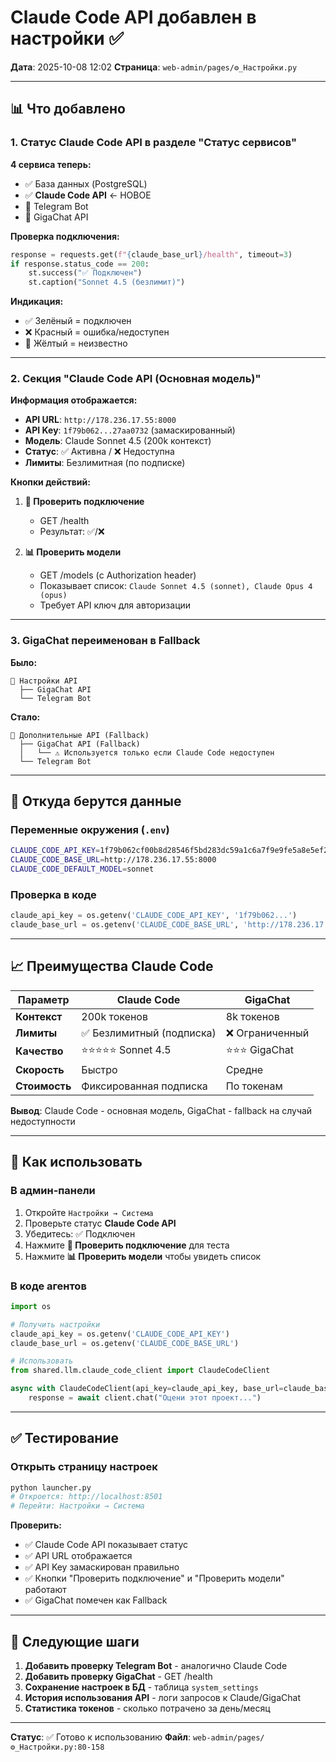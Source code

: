 # Claude Code API добавлен в настройки ✅

**Дата**: 2025-10-08 12:02
**Страница**: `web-admin/pages/⚙️_Настройки.py`

---

## 📊 Что добавлено

### 1. Статус Claude Code API в разделе "Статус сервисов"

**4 сервиса теперь:**
- ✅ База данных (PostgreSQL)
- ✅ **Claude Code API** ← НОВОЕ
- 🔄 Telegram Bot
- 🔄 GigaChat API

**Проверка подключения:**
```python
response = requests.get(f"{claude_base_url}/health", timeout=3)
if response.status_code == 200:
    st.success("✅ Подключен")
    st.caption("Sonnet 4.5 (безлимит)")
```

**Индикация:**
- ✅ Зелёный = подключен
- ❌ Красный = ошибка/недоступен
- 🔄 Жёлтый = неизвестно

---

### 2. Секция "Claude Code API (Основная модель)"

**Информация отображается:**
- **API URL**: `http://178.236.17.55:8000`
- **API Key**: `1f79b062...27aa0732` (замаскированный)
- **Модель**: Claude Sonnet 4.5 (200k контекст)
- **Статус**: ✅ Активна / ❌ Недоступна
- **Лимиты**: Безлимитная (по подписке)

**Кнопки действий:**

1. **🔄 Проверить подключение**
   - GET /health
   - Результат: ✅/❌

2. **📊 Проверить модели**
   - GET /models (с Authorization header)
   - Показывает список: `Claude Sonnet 4.5 (sonnet), Claude Opus 4 (opus)`
   - Требует API ключ для авторизации

---

### 3. GigaChat переименован в Fallback

**Было:**
```
🔧 Настройки API
  ├── GigaChat API
  └── Telegram Bot
```

**Стало:**
```
🔧 Дополнительные API (Fallback)
  ├── GigaChat API (Fallback)
  │   └── ⚠️ Используется только если Claude Code недоступен
  └── Telegram Bot
```

---

## 🔑 Откуда берутся данные

### Переменные окружения (`.env`)
```bash
CLAUDE_CODE_API_KEY=1f79b062cf00b8d28546f5bd283dc59a1c6a7f9e9fe5a8e5ef25b0cc27aa0732
CLAUDE_CODE_BASE_URL=http://178.236.17.55:8000
CLAUDE_CODE_DEFAULT_MODEL=sonnet
```

### Проверка в коде
```python
claude_api_key = os.getenv('CLAUDE_CODE_API_KEY', '1f79b062...')
claude_base_url = os.getenv('CLAUDE_CODE_BASE_URL', 'http://178.236.17.55:8000')
```

---

## 📈 Преимущества Claude Code

| Параметр | Claude Code | GigaChat |
|----------|-------------|----------|
| **Контекст** | 200k токенов | 8k токенов |
| **Лимиты** | ✅ Безлимитный (подписка) | ❌ Ограниченный |
| **Качество** | ⭐⭐⭐⭐⭐ Sonnet 4.5 | ⭐⭐⭐ GigaChat |
| **Скорость** | Быстро | Средне |
| **Стоимость** | Фиксированная подписка | По токенам |

**Вывод**: Claude Code - основная модель, GigaChat - fallback на случай недоступности

---

## 🎯 Как использовать

### В админ-панели

1. Откройте `Настройки → Система`
2. Проверьте статус **Claude Code API**
3. Убедитесь: ✅ Подключен
4. Нажмите **🔄 Проверить подключение** для теста
5. Нажмите **📊 Проверить модели** чтобы увидеть список

### В коде агентов

```python
import os

# Получить настройки
claude_api_key = os.getenv('CLAUDE_CODE_API_KEY')
claude_base_url = os.getenv('CLAUDE_CODE_BASE_URL')

# Использовать
from shared.llm.claude_code_client import ClaudeCodeClient

async with ClaudeCodeClient(api_key=claude_api_key, base_url=claude_base_url) as client:
    response = await client.chat("Оцени этот проект...")
```

---

## ✅ Тестирование

### Открыть страницу настроек
```bash
python launcher.py
# Откроется: http://localhost:8501
# Перейти: Настройки → Система
```

**Проверить:**
- ✅ Claude Code API показывает статус
- ✅ API URL отображается
- ✅ API Key замаскирован правильно
- ✅ Кнопки "Проверить подключение" и "Проверить модели" работают
- ✅ GigaChat помечен как Fallback

---

## 📝 Следующие шаги

1. **Добавить проверку Telegram Bot** - аналогично Claude Code
2. **Добавить проверку GigaChat** - GET /health
3. **Сохранение настроек в БД** - таблица `system_settings`
4. **История использования API** - логи запросов к Claude/GigaChat
5. **Статистика токенов** - сколько потрачено за день/месяц

---

**Статус**: ✅ Готово к использованию
**Файл**: `web-admin/pages/⚙️_Настройки.py:80-158`
